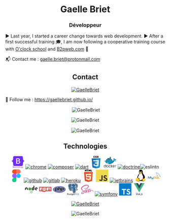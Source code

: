<h1 align="center">Gaelle Briet</h1>
<h3 align="center">Développeur</h3>


▶ Last year, I started a career change towards web development.
▶ After a first successful training 🎓, I am now following a cooperative training course with [O'clock school](https://oclock.io/) and [B2pweb.com](https://www.b2pweb.com/fr/) 🚚  

📬 Contact me :
gaelle.briet@protonmail.com
<h2 align="center">Contact</h2>
<p align="center">
<a href="https://www.linkedin.com/in/gaelle-briet-666184227/" target="blank"><img align="center" src="https://raw.githubusercontent.com/rahuldkjain/github-profile-readme-generator/master/src/images/icons/Social/linked-in-alt.svg" alt="GaelleBriet" height="30" width="40" /></a>
</p>

📌 Follow me :
https://gaellebriet.github.io/



<p align="center">&nbsp;<img align="center" src="https://github-readme-stats.vercel.app/api?username=GaelleBriet&show_icons=true&locale=en" alt="GaelleBriet" /></p>
<p align="center"><img align="center" src="https://github-readme-streak-stats.herokuapp.com/?user=GaelleBriet&" alt="GaelleBriet" /></p>
<p align="center"><img align="center" src="https://github-readme-stats.vercel.app/api/top-langs?username=GaelleBriet&show_icons=true&locale=en&layout=compact" alt="GaelleBriet" /></p>

<h2 align="center">Technologies</h2>
<p align="center">
   <a href="https://getbootstrap.com" target="_blank" rel="noreferrer" title="Bootstrap"><img src="https://raw.githubusercontent.com/devicons/devicon/master/icons/bootstrap/bootstrap-plain-wordmark.svg" alt="bootstrap" width="40" height="40"/></a>
   <a href="https://www.google.com/chrome/" target="_blank" rel="noreferrer" title="Google Chrome"><img src="https://cdn.jsdelivr.net/gh/devicons/devicon/icons/chrome/chrome-original.svg" alt="chrome" width="40" height="40"/></a>
   <a href="https://getcomposer.org/" target="_blank" rel="noreferrer" title="Composer"><img src="https://cdn.jsdelivr.net/gh/devicons/devicon/icons/composer/composer-original.svg" alt="composer" width="40" height="40"/></a>
   <a href="https://dart.dev/" target="_blank" rel="noreferrer" title="Dart"><img src="https://cdn.jsdelivr.net/gh/devicons/devicon/icons/dart/dart-original.svg" alt="dart" width="40" height="40"/></a>
   <a href="https://www.w3schools.com/css/" target="_blank" rel="noreferrer" title="CSS"><img src="https://raw.githubusercontent.com/devicons/devicon/master/icons/css3/css3-original-wordmark.svg" alt="css3" width="40" height="40"/></a>
   <a href="https://www.docker.com/" target="_blank" rel="noreferrer" title="Docker"><img src="https://raw.githubusercontent.com/devicons/devicon/master/icons/docker/docker-original-wordmark.svg" alt="docker" width="40" height="40"/></a>
   <a href="https://www.doctrine-project.org/" target="_blank" rel="noreferrer" title="Doctrine"><img src="https://cdn.jsdelivr.net/gh/devicons/devicon/icons/doctrine/doctrine-original.svg" alt="doctrine" width="40" height="40"/></a
  <a href="https://eslint.org/" target="_blank" rel="noreferrer" title="ESLint"><img src="https://cdn.jsdelivr.net/gh/devicons/devicon/icons/eslint/eslint-original.svg" alt="eslintn" width="40" height="40"/></a>
   <a href="https://www.figma.com/" target="_blank" rel="noreferrer" title="Figma"><img src="https://raw.githubusercontent.com/devicons/devicon/master/icons/figma/figma-original.svg" alt="figma" width="40" height="40"/></a>
   <a href="https://github.com/" target="_blank" rel="noreferrer"><img src="https://cdn.jsdelivr.net/gh/devicons/devicon/icons/github/github-original.svg" alt="github" width="40" height="40"/></a>
   <a href="https://gitlab.com/" target="_blank" rel="noreferrer"><img src="https://cdn.jsdelivr.net/gh/devicons/devicon/icons/gitlab/gitlab-original.svg" alt="gitlab" width="40" height="40"/></a>
 <a href="https://www.heroku.com/" target="_blank" rel="noreferrer"><img src="https://cdn.jsdelivr.net/gh/devicons/devicon/icons/heroku/heroku-original.svg" alt="heroku" width="40" height="40"/></a>
   <a href="https://www.w3.org/html/" target="_blank" rel="noreferrer"><img src="https://raw.githubusercontent.com/devicons/devicon/master/icons/html5/html5-original-wordmark.svg" alt="html5" width="40" height="40"/></a>
   <a href="https://developer.mozilla.org/en-US/docs/Web/JavaScript" target="_blank" rel="noreferrer"> <img src="https://raw.githubusercontent.com/devicons/devicon/master/icons/javascript/javascript-original.svg" alt="javascript" width="40" height="40"/></a>
  <a href="hhttps://www.jetbrains.com/" target="_blank" rel="noreferrer"><img src="https://cdn.jsdelivr.net/gh/devicons/devicon/icons/jetbrains/jetbrains-original.svg" alt="jetbrains" width="40" height="40"/></a>
   <a href="https://www.linux.org/" target="_blank" rel="noreferrer"><img src="https://raw.githubusercontent.com/devicons/devicon/master/icons/linux/linux-original.svg" alt="linux" width="40" height="40"/></a>
   <a href="https://www.mysql.com/" target="_blank" rel="noreferrer"><img src="https://raw.githubusercontent.com/devicons/devicon/master/icons/mysql/mysql-original-wordmark.svg" alt="mysql" width="40" height="40"/></a>
   <a href="https://nodejs.org" target="_blank" rel="noreferrer"><img src="https://raw.githubusercontent.com/devicons/devicon/master/icons/nodejs/nodejs-original-wordmark.svg" alt="nodejs" width="40" height="40"/></a>
   <a href="https://www.npmjs.com/" target="_blank" rel="noreferrer"><img src="https://raw.githubusercontent.com/devicons/devicon/master/icons/npm/npm-original-wordmark.svg" alt="npm" width="40" height="40"/></a>
   <a href="https://www.php.net" target="_blank" rel="noreferrer"><img src="https://raw.githubusercontent.com/devicons/devicon/master/icons/php/php-original.svg" alt="php" width="40" height="40"/></a>
   <a href="https://www.postgresql.org" target="_blank" rel="noreferrer"><img src="https://raw.githubusercontent.com/devicons/devicon/master/icons/postgresql/postgresql-original-wordmark.svg" alt="postgresql" width="40" height="40"/></a>
    <a href="https://sass-lang.com" target="_blank" rel="noreferrer"><img src="https://raw.githubusercontent.com/devicons/devicon/master/icons/sass/sass-original.svg" alt="sass" width="40" height="40"/></a>
     <a href="https://symfony.com" target="_blank" rel="noreferrer"><img src="https://symfony.com/logos/symfony_black_03.svg" alt="symfony" width="40" height="40"/></a>
   <a href="https://www.typescriptlang.org/" target="_blank" rel="noreferrer"><img src="https://raw.githubusercontent.com/devicons/devicon/master/icons/typescript/typescript-original.svg" alt="typescript" width="40" height="40"/></a>
   <a href="https://vuejs.org/" target="_blank" rel="noreferrer"><img src="https://raw.githubusercontent.com/devicons/devicon/master/icons/vuejs/vuejs-original-wordmark.svg" alt="vuejs" width="40" height="40"/></a>
</p>  
<p align="center"> <a href="https://github.com/ryo-ma/github-profile-trophy"><img src="https://github-profile-trophy.vercel.app/?username=GaelleBriet" alt="GaelleBriet" /></a> </p>

<p align="center"> <img src="https://komarev.com/ghpvc/?username=GaelleBriet&label=Profile%20views&color=0e75b6&style=flat" alt="GaelleBriet" /></p>
